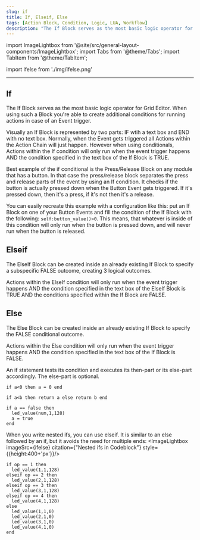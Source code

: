 ```yaml
---
slug: if
title: If, Elseif, Else
tags: [Action Block, Condition, Logic, LUA, Workflow]
description: "The If Block serves as the most basic logic operator for Grid Editor. When using such a Block you're able to create additional conditions for running actions in case of an Event trigger."
---
```


import ImageLightbox from '@site/src/general-layout-components/ImageLightbox';
import Tabs from '@theme/Tabs';
import TabItem from '@theme/TabItem';

import ifelse from './img/ifelse.png'

---

<Tabs queryString="tab">
  <TabItem value="About If" label="About If" default>

## If

The If Block serves as the most basic logic operator for Grid Editor. When using such a Block you're able to create additional conditions for running actions in case of an Event trigger.

Visually an If Block is represented by two parts: IF wtih a text box and END with no text box. Normally, when the Event gets triggered all Actions within the Action Chain will just happen. However when using conditionals, Actions within the If condition will only run when the event trigger happens AND the condition specified in the text box of the If Block is TRUE.

Best example of the if conditional is the Press/Release Block on any module that has a button. In that case the press/release block separates the press and release parts of the event by using an If condition. It checks if the button is actually pressed down when the Button Event gets triggered. If it's pressed down, then it's a press, if it's not then it's a release.

You can easily recreate this example with a configuration like this: put an If Block on one of your Button Events and fill the condition of the If Block with the following: `self:button_value()>0`. This means, that whatever is inside of this condition will only run when the button is pressed down, and will never run when the button is released.

## Elseif

The ElseIf Block can be created inside an already existing If Block to specify a subspecific FALSE outcome, creating 3 logical outcomes.

Actions within the ElseIf condition will only run when the event trigger happens AND the condition specified in the text box of the ElseIf Block is TRUE AND the conditions specified within the If Block are FALSE.

## Else

The Else Block can be created inside an already existing If Block to specify the FALSE conditional outcome.

Actions within the Else condition will only run when the event trigger happens AND the condition specified in the text box of the If Block is FALSE.

  </TabItem>
  <TabItem value="Reference Manual Entry" label="Reference Manual Entry">

An if statement tests its condition and executes its then-part or its else-part accordingly. The else-part is optional.

    if a<0 then a = 0 end

    if a<b then return a else return b end

    if a == false then
      led_value(num,1,128)
      a = true
    end

When you write nested ifs, you can use elseif. It is similar to an else followed by an if, but it avoids the need for multiple ends:
<ImageLightbox imageSrc={ifelse} citation={"Nested ifs in Codeblock"} style={{height:400+'px'}}/>

    if op == 1 then
      led_value(1,1,128)
    elseif op == 2 then
      led_value(2,1,128)
    elseif op == 3 then
      led_value(3,1,128)
    elseif op == 4 then
      led_value(4,1,128)
    else
      led_value(1,1,0)
      led_value(2,1,0)
      led_value(3,1,0)
      led_value(4,1,0)
    end

</TabItem>
</Tabs>
